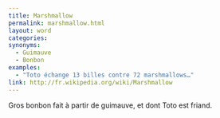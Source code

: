 ```yaml
---
title: Marshmallow
permalink: marshmallow.html
layout: word
categories:
synonyms:
  - Guimauve
  - Bonbon
examples:
  - "Toto échange 13 billes contre 72 marshmallows…"
link: http://fr.wikipedia.org/wiki/Marshmallow
---
```


Gros bonbon fait à partir de guimauve, et dont Toto est friand.

